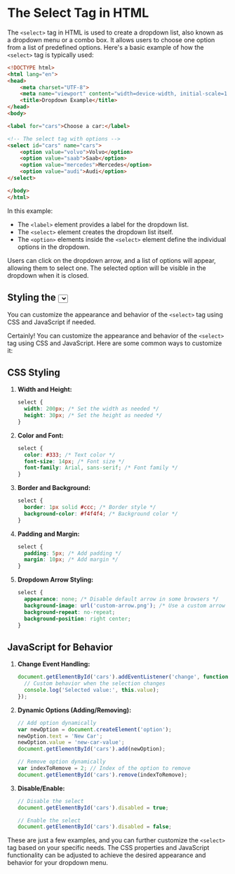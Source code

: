 # The Select Tag in HTML

The `<select>` tag in HTML is used to create a dropdown list, also known as a dropdown menu or a combo box. It allows
users to choose one option from a list of predefined options. Here's a basic example of how the `<select>` tag is
typically used:

```html
<!DOCTYPE html>
<html lang="en">
<head>
    <meta charset="UTF-8">
    <meta name="viewport" content="width=device-width, initial-scale=1.0">
    <title>Dropdown Example</title>
</head>
<body>

<label for="cars">Choose a car:</label>

<!-- The select tag with options -->
<select id="cars" name="cars">
    <option value="volvo">Volvo</option>
    <option value="saab">Saab</option>
    <option value="mercedes">Mercedes</option>
    <option value="audi">Audi</option>
</select>

</body>
</html>
```

In this example:

- The `<label>` element provides a label for the dropdown list.
- The `<select>` element creates the dropdown list itself.
- The `<option>` elements inside the `<select>` element define the individual options in the dropdown.

Users can click on the dropdown arrow, and a list of options will appear, allowing them to select one. The selected
option will be visible in the dropdown when it is closed.

## Styling the <select> tag
You can customize the appearance and behavior of the `<select>` tag using CSS and JavaScript if needed.

Certainly! You can customize the appearance and behavior of the `<select>` tag using CSS and JavaScript. Here are some
common ways to customize it:

## CSS Styling

1. **Width and Height:**
   ```css
   select {
     width: 200px; /* Set the width as needed */
     height: 30px; /* Set the height as needed */
   }
   ```

2. **Color and Font:**
   ```css
   select {
     color: #333; /* Text color */
     font-size: 14px; /* Font size */
     font-family: Arial, sans-serif; /* Font family */
   }
   ```

3. **Border and Background:**
   ```css
   select {
     border: 1px solid #ccc; /* Border style */
     background-color: #f4f4f4; /* Background color */
   }
   ```

4. **Padding and Margin:**
   ```css
   select {
     padding: 5px; /* Add padding */
     margin: 10px; /* Add margin */
   }
   ```

5. **Dropdown Arrow Styling:**
   ```css
   select {
     appearance: none; /* Disable default arrow in some browsers */
     background-image: url('custom-arrow.png'); /* Use a custom arrow */
     background-repeat: no-repeat;
     background-position: right center;
   }
   ```

## JavaScript for Behavior

1. **Change Event Handling:**
   ```javascript
   document.getElementById('cars').addEventListener('change', function() {
     // Custom behavior when the selection changes
     console.log('Selected value:', this.value);
   });
   ```

2. **Dynamic Options (Adding/Removing):**
   ```javascript
   // Add option dynamically
   var newOption = document.createElement('option');
   newOption.text = 'New Car';
   newOption.value = 'new-car-value';
   document.getElementById('cars').add(newOption);

   // Remove option dynamically
   var indexToRemove = 2; // Index of the option to remove
   document.getElementById('cars').remove(indexToRemove);
   ```

3. **Disable/Enable:**
   ```javascript
   // Disable the select
   document.getElementById('cars').disabled = true;

   // Enable the select
   document.getElementById('cars').disabled = false;
   ```

These are just a few examples, and you can further customize the `<select>` tag based on your specific needs. The CSS
properties and JavaScript functionality can be adjusted to achieve the desired appearance and behavior for your dropdown
menu.
